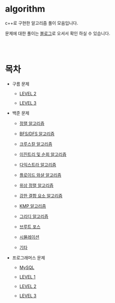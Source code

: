 # algorithm

c++로 구현한 알고리즘 풀이 모음입니다.

문제에 대한 풀이는 [블로그](https://chlalstjd430.github.io/categories/%EB%B0%B1%EC%A4%80-%EB%AC%B8%EC%A0%9C%ED%92%80%EC%9D%B4/)로 오셔서 확인 하실 수 있습니다.

<br><br>

# 목차

- 구름 문제

  - [LEVEL 2](https://github.com/chlalstjd430/algorithm/tree/master/%EA%B5%AC%EB%A6%84%20%EB%AC%B8%EC%A0%9C%ED%92%80%EC%9D%B4/LEVEL%202)
  
  - [LEVEL 3](https://github.com/chlalstjd430/algorithm/tree/master/%EA%B5%AC%EB%A6%84%20%EB%AC%B8%EC%A0%9C%ED%92%80%EC%9D%B4/LEVEL%203)

- 백준 문제

  - [정렬 알고리즘](https://github.com/chlalstjd430/algorithm/tree/master/%EB%B0%B1%EC%A4%80%20%EC%95%8C%EA%B3%A0%EB%A6%AC%EC%A6%98%20%EB%AC%B8%EC%A0%9C/1_%EC%A0%95%EB%A0%AC%20%EC%95%8C%EA%B3%A0%EB%A6%AC%EC%A6%98%20%EB%AC%B8%EC%A0%9C%EC%A7%91)

  - [BFS/DFS 알고리즘](https://github.com/chlalstjd430/algorithm/tree/master/%EB%B0%B1%EC%A4%80%20%EC%95%8C%EA%B3%A0%EB%A6%AC%EC%A6%98%20%EB%AC%B8%EC%A0%9C/2_BFS%2CDFS%20%EC%95%8C%EA%B3%A0%EB%A6%AC%EC%A6%98%20%EB%AC%B8%EC%A0%9C%EC%A7%91)

  - [크루스칼 알고리즘](https://github.com/chlalstjd430/algorithm/tree/master/%EB%B0%B1%EC%A4%80%20%EC%95%8C%EA%B3%A0%EB%A6%AC%EC%A6%98%20%EB%AC%B8%EC%A0%9C/3_%ED%81%AC%EB%A3%A8%EC%8A%A4%EC%B9%BC%20%EC%95%8C%EA%B3%A0%EB%A6%AC%EC%A6%98%20%EB%AC%B8%EC%A0%9C%EC%A7%91)

  - [이진트리 및 순회 알고리즘](https://github.com/chlalstjd430/algorithm/tree/master/%EB%B0%B1%EC%A4%80%20%EC%95%8C%EA%B3%A0%EB%A6%AC%EC%A6%98%20%EB%AC%B8%EC%A0%9C/4_%EC%9D%B4%EC%A7%84%ED%8A%B8%EB%A6%AC%20%EB%B0%8F%20%EC%88%9C%ED%9A%8C%20%EC%95%8C%EA%B3%A0%EB%A6%AC%EC%A6%98%20%EB%AC%B8%EC%A0%9C%EC%A7%91)

  - [다익스트라 알고리즘](https://github.com/chlalstjd430/algorithm/tree/master/%EB%B0%B1%EC%A4%80%20%EC%95%8C%EA%B3%A0%EB%A6%AC%EC%A6%98%20%EB%AC%B8%EC%A0%9C/5_%EB%8B%A4%EC%9D%B5%EC%8A%A4%ED%8A%B8%EB%9D%BC%20%EC%95%8C%EA%B3%A0%EB%A6%AC%EC%A6%98)
  
  - [플로이드 와샬 알고리즘](https://github.com/chlalstjd430/algorithm/tree/master/%EB%B0%B1%EC%A4%80%20%EC%95%8C%EA%B3%A0%EB%A6%AC%EC%A6%98%20%EB%AC%B8%EC%A0%9C/6_%ED%94%8C%EB%A1%9C%EC%9D%B4%EB%93%9C%20%EC%99%80%EC%83%AC%20%EC%95%8C%EA%B3%A0%EB%A6%AC%EC%A6%98)
  
  - [위상 정렬 알고리즘](https://github.com/chlalstjd430/algorithm/tree/master/%EB%B0%B1%EC%A4%80%20%EC%95%8C%EA%B3%A0%EB%A6%AC%EC%A6%98%20%EB%AC%B8%EC%A0%9C/7_%EC%9C%84%EC%83%81%20%EC%A0%95%EB%A0%AC%20%EC%95%8C%EA%B3%A0%EB%A6%AC%EC%A6%98)
  
  - [강한 결합 요소 알고리즘](https://github.com/chlalstjd430/algorithm/tree/master/%EB%B0%B1%EC%A4%80%20%EC%95%8C%EA%B3%A0%EB%A6%AC%EC%A6%98%20%EB%AC%B8%EC%A0%9C/8_%EA%B0%95%ED%95%9C%20%EA%B2%B0%ED%95%A9%20%EC%9A%94%EC%86%8C)
  
  - [KMP 알고리즘](https://github.com/chlalstjd430/algorithm/tree/master/%EB%B0%B1%EC%A4%80%20%EC%95%8C%EA%B3%A0%EB%A6%AC%EC%A6%98%20%EB%AC%B8%EC%A0%9C/9_KMP%20%EC%95%8C%EA%B3%A0%EB%A6%AC%EC%A6%98)
  
  - [그리디 알고리즘](https://github.com/chlalstjd430/algorithm/tree/master/%EB%B0%B1%EC%A4%80%20%EC%95%8C%EA%B3%A0%EB%A6%AC%EC%A6%98%20%EB%AC%B8%EC%A0%9C/10_%EA%B7%B8%EB%A6%AC%EB%94%94%20%EC%95%8C%EA%B3%A0%EB%A6%AC%EC%A6%98)
  
  - [브루트 포스](https://github.com/chlalstjd430/algorithm/tree/master/%EB%B0%B1%EC%A4%80%20%EC%95%8C%EA%B3%A0%EB%A6%AC%EC%A6%98%20%EB%AC%B8%EC%A0%9C/11_%EB%B8%8C%EB%A3%A8%ED%8A%B8%20%ED%8F%AC%EC%8A%A4)
  
  - [시뮬레이션](https://github.com/chlalstjd430/algorithm/tree/master/%EB%B0%B1%EC%A4%80%20%EC%95%8C%EA%B3%A0%EB%A6%AC%EC%A6%98%20%EB%AC%B8%EC%A0%9C/12_%EC%8B%9C%EB%AE%AC%EB%A0%88%EC%9D%B4%EC%85%98)
  
  - [기타](https://github.com/chlalstjd430/algorithm/tree/master/%EB%B0%B1%EC%A4%80%20%EC%95%8C%EA%B3%A0%EB%A6%AC%EC%A6%98%20%EB%AC%B8%EC%A0%9C/0_%20%EC%9C%A0%ED%98%95%EC%97%86%EC%9D%8C)
  
- 프로그래머스 문제
  
  - [MySQL](https://github.com/chlalstjd430/algorithm/tree/master/%ED%94%84%EB%A1%9C%EA%B7%B8%EB%9E%98%EB%A8%B8%EC%8A%A4%20%EB%AC%B8%EC%A0%9C%ED%92%80%EC%9D%B4/MySQL)

  - [LEVEL 1](https://github.com/chlalstjd430/algorithm/tree/master/%ED%94%84%EB%A1%9C%EA%B7%B8%EB%9E%98%EB%A8%B8%EC%8A%A4%20%EB%AC%B8%EC%A0%9C%ED%92%80%EC%9D%B4/LEVEL%201)

  - [LEVEL 2](https://github.com/chlalstjd430/algorithm/tree/master/%ED%94%84%EB%A1%9C%EA%B7%B8%EB%9E%98%EB%A8%B8%EC%8A%A4%20%EB%AC%B8%EC%A0%9C%ED%92%80%EC%9D%B4/LEVEL%202)
  
  - [LEVEL 3](https://github.com/chlalstjd430/algorithm/tree/master/%ED%94%84%EB%A1%9C%EA%B7%B8%EB%9E%98%EB%A8%B8%EC%8A%A4%20%EB%AC%B8%EC%A0%9C%ED%92%80%EC%9D%B4/LEVEL%203)
